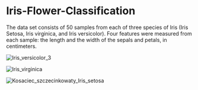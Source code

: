 # Iris-Flower-Classification
The data set consists of 50 samples from each of three species of Iris (Iris Setosa, Iris virginica, and Iris versicolor). Four features were measured from each sample: the length and the width of the sepals and petals, in centimeters.

![Iris_versicolor_3](https://user-images.githubusercontent.com/87572274/140881051-de93bf98-df16-4f53-9ee3-b4acd4bac4c3.jpg)

![Iris_virginica](https://user-images.githubusercontent.com/87572274/140881094-3690ec1d-35c8-41ee-b684-ee9df6ac7c82.jpg)

![Kosaciec_szczecinkowaty_Iris_setosa](https://user-images.githubusercontent.com/87572274/140880860-54c94e60-7f71-490b-9c36-83f5ccf4afed.jpg)
